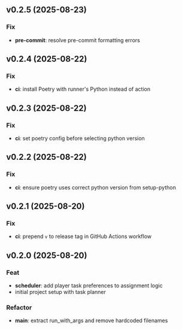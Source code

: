 ## v0.2.5 (2025-08-23)

### Fix

- **pre-commit**: resolve pre-commit formatting errors

## v0.2.4 (2025-08-22)

### Fix

- **ci**: install Poetry with runner's Python instead of action

## v0.2.3 (2025-08-22)

### Fix

- **ci**: set poetry config before selecting python version

## v0.2.2 (2025-08-22)

### Fix

- **ci**: ensure poetry uses correct python version from setup-python

## v0.2.1 (2025-08-20)

### Fix

- **ci**: prepend `v` to release tag in GitHub Actions workflow

## v0.2.0 (2025-08-20)

### Feat

- **scheduler**: add player task preferences to assignment logic
- initial project setup with task planner

### Refactor

- **main**: extract run_with_args and remove hardcoded filenames
